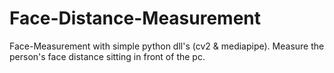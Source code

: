 # Face-Distance-Measurement
Face-Measurement with simple python dll's (cv2 &amp; mediapipe). Measure the person's face distance sitting in front of the pc. 
